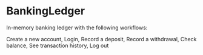 # BankingLedger
In-memory banking ledger with the following workflows:

Create a new account, Login, Record a deposit, Record a withdrawal, Check balance, See transaction history, Log out
